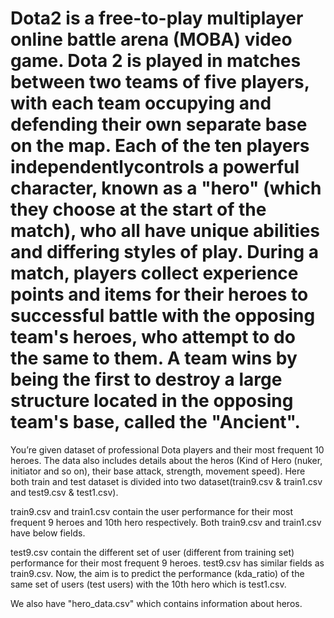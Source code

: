 # Dota2 is a free-to-play multiplayer online battle arena (MOBA) video game. Dota 2 is played in matches between two teams of five players, with each team occupying and defending their own separate base on the map. Each of the ten players independentlycontrols a powerful character, known as a "hero" (which they choose at the start of the match), who all have unique abilities and differing styles of play. During a match, players collect experience points and items for their heroes to successful battle with the opposing team's heroes, who attempt to do the same to them. A team wins by being the first to destroy a large structure located in the opposing team's base, called the "Ancient".


You’re given dataset of professional Dota players and their most frequent 10 heroes. The data also includes details about the heros (Kind of Hero (nuker, initiator and so on), their base attack, strength, movement speed). Here both train and test dataset is divided into two dataset(train9.csv & train1.csv and test9.csv & test1.csv).
 
train9.csv and train1.csv contain the user performance for their most frequent 9 heroes and 10th hero respectively. Both train9.csv and train1.csv have below fields.

test9.csv contain the different set of user (different from training set) performance for their most frequent 9 heroes. test9.csv has similar fields as train9.csv. Now, the aim is to predict the performance (kda_ratio) of the same set of users (test users) with the 10th hero which is test1.csv.

We also have "hero_data.csv" which contains information about heros.
